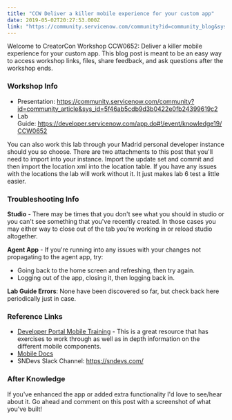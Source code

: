 ```yaml
---
title: "CCW Deliver a killer mobile experience for your custom app"
date: 2019-05-02T20:27:53.000Z
link: "https://community.servicenow.com/community?id=community_blog&sys_id=c9425e67db8dbf08feb1a851ca961962"
---
```

<p>Welcome to CreatorCon Workshop CCW0652: Deliver a killer mobile experience for your custom app. This blog post is meant to be an easy way to access workshop links, files, share feedback, and ask questions after the workshop ends.</p>
<h3>Workshop Info</h3>
<ul><li>Presentation: <a href="https://community.servicenow.com/community?id&#61;community_article&amp;sys_id&#61;5f46ab5cdb9d3b0422e0fb24399619c2" rel="nofollow">https://community.servicenow.com/community?id&#61;community_article&amp;sys_id&#61;5f46ab5cdb9d3b0422e0fb24399619c2</a></li><li>Lab Guide: <a href="https://developer.servicenow.com/app.do#!/event/knowledge19/CCW0652" target="_blank" rel="noopener noreferrer nofollow">https://developer.servicenow.com/app.do#!/event/knowledge19/CCW0652</a></li></ul>
<p>You can also work this lab through your Madrid personal developer instance should you so choose. There are two attachments to this post that you&#39;ll need to import into your instance. Import the update set and commit and then import the location xml into the location table. If you have any issues with the locations the lab will work without it. It just makes lab 6 test a little easier.</p>
<h3>Troubleshooting Info</h3>
<p><strong>Studio</strong> - There may be times that you don&#39;t see what you should in studio or you can&#39;t see something that you&#39;ve recently created. In those cases you may either way to close out of the tab you&#39;re working in or reload studio altogether.</p>
<p><strong>Agent App</strong> - If you&#39;re running into any issues with your changes not propagating to the agent app, try:</p>
<ul><li>Going back to the home screen and refreshing, then try again.</li><li>Logging out of the app, closing it, then logging back in.</li></ul>
<p><strong>Lab Guide Errors</strong>: None have been discovered so far, but check back here periodically just in case.</p>
<h3>Reference Links</h3>
<ul><li><a href="https://developer.servicenow.com/app.do#!/trainlist/app_store_learnv2_mobileapps_madrid_mobile_applications?v&#61;madrid" target="_blank" rel="noopener noreferrer nofollow">Developer Portal Mobile Training</a> - This is a great resource that has exercises to work through as well as in depth information on the different mobile components.</li><li><a title="Mobile Docs" href="https://docs.servicenow.com/bundle/madrid-mobile/page/administer/tablet-mobile-ui/concept/mobile-experience.html" target="_blank" rel="noopener noreferrer nofollow">Mobile Docs</a></li><li>SNDevs Slack Channel: <a href="https://sndevs.com/" target="_blank" rel="noopener noreferrer nofollow">https://sndevs.com/</a></li></ul>
<h3>After Knowledge</h3>
<p>If you&#39;ve enhanced the app or added extra functionality I&#39;d love to see/hear about it. Go ahead and comment on this post with a screenshot of what you&#39;ve built!</p>